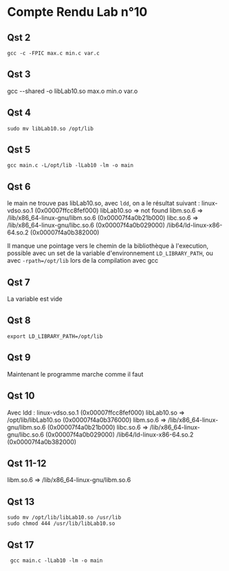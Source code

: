 # Compte Rendu Lab n°10

## Qst 2
```
gcc -c -FPIC max.c min.c var.c
```
## Qst 3
gcc --shared -o libLab10.so max.o min.o var.o

## Qst 4

```
sudo mv libLab10.so /opt/lib
```

## Qst 5
```
gcc main.c -L/opt/lib -lLab10 -lm -o main
```

## Qst 6
le main ne trouve pas libLab10.so, avec `ldd`, on a le résultat suivant :
linux-vdso.so.1 (0x00007ffcc8fef000)
libLab10.so => not found
libm.so.6 => /lib/x86_64-linux-gnu/libm.so.6 (0x00007f4a0b21b000)
libc.so.6 => /lib/x86_64-linux-gnu/libc.so.6 (0x00007f4a0b029000)
/lib64/ld-linux-x86-64.so.2 (0x00007f4a0b382000)

Il manque une pointage vers le chemin de la bibliothèque à l'execution, possible avec un set de la variable d'environnement `LD_LIBRARY_PATH`, ou avec `-rpath=/opt/lib` lors de la compilation avec gcc

## Qst 7
La variable est vide

## Qst 8
```
export LD_LIBRARY_PATH=/opt/lib
```

## Qst 9
Maintenant le programme marche comme il faut

## Qst 10
Avec ldd :
        linux-vdso.so.1 (0x00007ffcc8fef000)
        libLab10.so => /opt/lib/libLab10.so (0x00007f4a0b376000)
        libm.so.6 => /lib/x86_64-linux-gnu/libm.so.6 (0x00007f4a0b21b000)
        libc.so.6 => /lib/x86_64-linux-gnu/libc.so.6 (0x00007f4a0b029000)
        /lib64/ld-linux-x86-64.so.2 (0x00007f4a0b382000)

## Qst 11-12
libm.so.6 => /lib/x86_64-linux-gnu/libm.so.6

## Qst 13
```
sudo mv /opt/lib/libLab10.so /usr/lib
sudo chmod 444 /usr/lib/libLab10.so
```

## Qst 17
```
 gcc main.c -lLab10 -lm -o main
```

